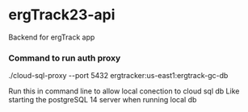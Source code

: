 # ergTrack23-api

Backend for ergTrack app

### Command to run auth proxy

./cloud-sql-proxy --port 5432 ergtracker:us-east1:ergtrack-gc-db

Run this in command line to allow local conection to cloud sql db
Like starting the postgreSQL 14 server when running local db
